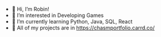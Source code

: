 - 👋 Hi, I’m Robin!
- 👀 I’m interested in Developing Games
- 🌱 I’m currently learning Python, Java, SQL, React
- 💞️ All of my projects are in https://chasmportfolio.carrd.co/

<!---
Chasm07/Chasm07 is a ✨ special ✨ repository because its `README.md` (this file) appears on your GitHub profile.
You can click the Preview link to take a look at your changes.
--->
